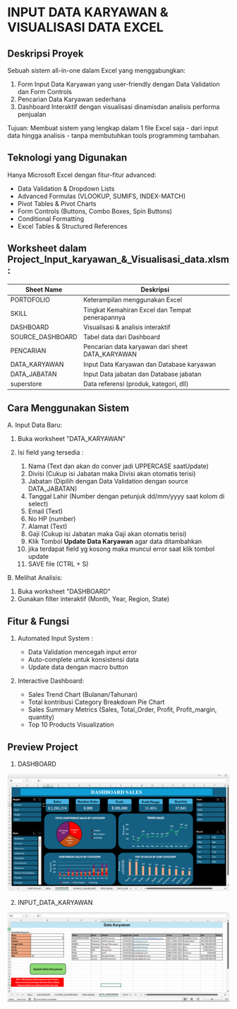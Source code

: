 # INPUT DATA KARYAWAN & VISUALISASI DATA EXCEL 

## Deskripsi Proyek
Sebuah sistem all-in-one dalam Excel yang menggabungkan:
1. Form Input Data Karyawan yang user-friendly dengan Data Validation dan Form Controls
2. Pencarian Data Karyawan sederhana
3. Dashboard Interaktif dengan visualisasi dinamisdan analisis performa penjualan 

Tujuan: Membuat sistem yang lengkap dalam 1 file Excel saja - dari input data hingga analisis - tanpa membutuhkan tools programming tambahan.

## Teknologi yang Digunakan
Hanya Microsoft Excel dengan fitur-fitur advanced:
- Data Validation & Dropdown Lists
- Advanced Formulas (VLOOKUP, SUMIFS, INDEX-MATCH)
- Pivot Tables & Pivot Charts
- Form Controls (Buttons, Combo Boxes, Spin Buttons)
- Conditional Formatting
- Excel Tables & Structured References

## Worksheet dalam Project_Input_karyawan_&_Visualisasi_data.xlsm:
| Sheet Name | Deskripsi |
|------------|--------|
| PORTOFOLIO | Keterampilan menggunakan Excel |
| SKILL | Tingkat Kemahiran Excel dan Tempat penerapannya |
| DASHBOARD |	Visualisasi & analisis interaktif |
| SOURCE_DASHBOARD | Tabel data dari Dashboard |
| PENCARIAN | Pencarian data  karyawan dari sheet DATA_KARYAWAN |
| DATA_KARYAWAN | Input Data Karyawan dan Database karyawan |
| DATA_JABATAN | Input Data jabatan dan Database jabatan |
| superstore | Data referensi (produk, kategori, dll) |

## Cara Menggunakan Sistem 
A. Input Data Baru:
  1. Buka worksheet "DATA_KARYAWAN"
  2. Isi field yang tersedia :
   
      1) Nama (Text dan akan do conver jadi UPPERCASE saatUpdate)
      2) Divisi (Cukup isi Jabatan maka Divisi akan otomatis terisi)
      3) Jabatan (Dipilih dengan Data Validation dengan source DATA_JABATAN)
      4) Tanggal Lahir (Number dengan petunjuk dd/mm/yyyy saat kolom di select)
      5) Email (Text)
      6) No HP (number)
      7) Alamat (Text)
      9) Gaji (Cukup isi Jabatan maka Gaji akan otomatis terisi)
      10) Klik Tombol **Update Data Karyawan** agar data ditambahkan
      11) jika terdapat field yg kosong maka muncul error saat klik tombol update
      13) SAVE file (CTRL + S)

B. Melihat Analisis:
  1. Buka worksheet "DASHBOARD"
  2. Gunakan filter interaktif (Month, Year, Region, State)

## Fitur & Fungsi
  1. Automated Input System :
      - Data Validation mencegah input error
      - Auto-complete untuk konsistensi data
      - Update data dengan macro button

  2. Interactive Dashboard:
      - Sales Trend Chart (Bulanan/Tahunan)
      - Total kontribusi Category Breakdown Pie Chart
      - Sales Summary Metrics (Sales, Total_Order, Profit, Profit_margin, quantity)
      - Top 10 Products Visualization
    
## Preview Project
  1. DASHBOARD
<img src="Images-/DASHBOARD_SALES.png" alt="DASBOARD_SALES">

  2. INPUT_DATA_KARYAWAN
<img src="Images-/INPUT_DATA_KARYAWAN1.png" alt="INPUT_DATA_KARYAWAN.">
